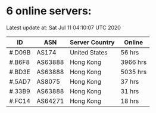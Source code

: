 # 6 online servers:

Latest update at: Sat Jul 11 04:10:07 UTC 2020

| ID | ASN | Server Country | Online |
| -- | --- | -------------- | ------ |
| #.D09B | AS174 | United States | 56 hrs |
| #.B6F8 | AS63888 | Hong Kong | 3966 hrs |
| #.BD3E | AS63888 | Hong Kong | 5035 hrs |
| #.5AD7 | AS8075 | Hong Kong | 37 hrs |
| #.33B9 | AS63888 | Hong Kong | 31 hrs |
| #.FC14 | AS64271 | Hong Kong | 18 hrs |

